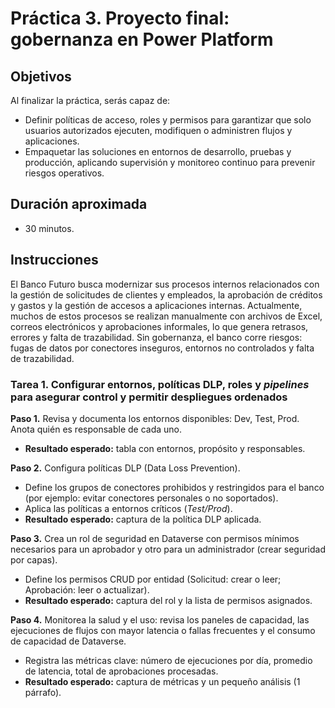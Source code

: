 # Práctica 3. Proyecto final: gobernanza en Power Platform

## Objetivos
Al finalizar la práctica, serás capaz de:
- Definir políticas de acceso, roles y permisos para garantizar que solo usuarios autorizados ejecuten, modifiquen o administren flujos y aplicaciones. 
- Empaquetar las soluciones en entornos de desarrollo, pruebas y producción, aplicando supervisión y monitoreo continuo para prevenir riesgos operativos.

## Duración aproximada
- 30 minutos.

## Instrucciones
El Banco Futuro busca modernizar sus procesos internos relacionados con la gestión de solicitudes de clientes y empleados, la aprobación de créditos y gastos y la gestión de accesos a aplicaciones internas. Actualmente, muchos de estos procesos se realizan manualmente con archivos de Excel, correos electrónicos y aprobaciones informales, lo que genera retrasos, errores y falta de trazabilidad. Sin gobernanza, el banco corre riesgos: fugas de datos por conectores inseguros, entornos no controlados y falta de trazabilidad. 

### Tarea 1. Configurar entornos, políticas DLP, roles y _pipelines_ para asegurar control y permitir despliegues ordenados

**Paso 1.** Revisa y documenta los entornos disponibles: Dev, Test, Prod. Anota quién es responsable de cada uno.
* **Resultado esperado:** tabla con entornos, propósito y responsables.

**Paso 2.** Configura políticas DLP (Data Loss Prevention).
* Define los grupos de conectores prohibidos y restringidos para el banco (por ejemplo: evitar conectores personales o no soportados).
* Aplica las políticas a entornos críticos (_Test/Prod_).
* **Resultado esperado:** captura de la política DLP aplicada.

**Paso 3.** Crea un rol de seguridad en Dataverse con permisos mínimos necesarios para un aprobador y otro para un administrador (crear seguridad por capas).
* Define los permisos CRUD por entidad (Solicitud: crear o leer; Aprobación: leer o actualizar).
* **Resultado esperado:** captura del rol y la lista de permisos asignados.

**Paso 4.** Monitorea la salud y el uso: revisa los paneles de capacidad, las ejecuciones de flujos con mayor latencia o fallas frecuentes y el consumo de capacidad de Dataverse.
* Registra las métricas clave: número de ejecuciones por día, promedio de latencia, total de aprobaciones procesadas.
* **Resultado esperado:** captura de métricas y un pequeño análisis (1 párrafo).

